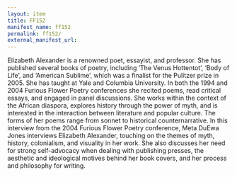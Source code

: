```yaml
---
layout: item
title: FF152
manifest_name: ff152
permalink: ff152/
external_manifest_url: 
---
```

<!-- Add an essay or interpretive material below this line,
using HTML or markdown.  Do not modify this file above this line -->
<body> 
    Elizabeth Alexander is a renowned poet, essayist, and professor. She has published several books of poetry, including ‘The Venus Hottentot’, ‘Body of Life’, and ‘American Sublime’, which was a finalist for the Pulitzer prize in 2005. She has taught at Yale and Columbia University. In both the 1994 and 2004 Furious Flower Poetry conferences she recited poems, read critical essays, and engaged in panel discussions. She works within the context of the African diaspora, explores history through the power of myth, and is interested in the interaction between literature and popular culture. The forms of her poems range from sonnet to historical counternarrative.
    In this interview from the 2004 Furious Flower Poetry conference, Meta DuEwa Jones interviews Elizabeth Alexander, touching on the themes of myth, history, colonialism, and visuality in her work. She also discusses her need for strong self-advocacy when dealing with publishing presses, the aesthetic and ideological motives behind her book covers, and her process and philosophy for writing.
</body>
